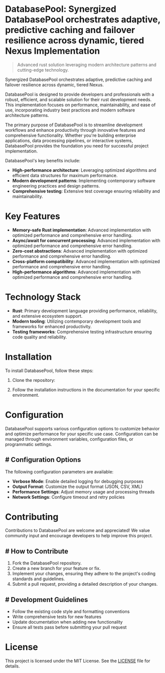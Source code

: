 <!-- fallback_DatabasePool_20251028224122_44923 -->

# DatabasePool: Synergized DatabasePool orchestrates adaptive, predictive caching and failover resilience across dynamic, tiered Nexus Implementation
> Advanced rust solution leveraging modern architecture patterns and cutting-edge technology.

Synergized DatabasePool orchestrates adaptive, predictive caching and failover resilience across dynamic, tiered Nexus.

DatabasePool is designed to provide developers and professionals with a robust, efficient, and scalable solution for their rust development needs. This implementation focuses on performance, maintainability, and ease of use, incorporating industry best practices and modern software architecture patterns.

The primary purpose of DatabasePool is to streamline development workflows and enhance productivity through innovative features and comprehensive functionality. Whether you're building enterprise applications, data processing pipelines, or interactive systems, DatabasePool provides the foundation you need for successful project implementation.

DatabasePool's key benefits include:

* **High-performance architecture**: Leveraging optimized algorithms and efficient data structures for maximum performance.
* **Modern development patterns**: Implementing contemporary software engineering practices and design patterns.
* **Comprehensive testing**: Extensive test coverage ensuring reliability and maintainability.

# Key Features

* **Memory-safe Rust implementation**: Advanced implementation with optimized performance and comprehensive error handling.
* **Async/await for concurrent processing**: Advanced implementation with optimized performance and comprehensive error handling.
* **Zero-cost abstractions**: Advanced implementation with optimized performance and comprehensive error handling.
* **Cross-platform compatibility**: Advanced implementation with optimized performance and comprehensive error handling.
* **High-performance algorithms**: Advanced implementation with optimized performance and comprehensive error handling.

# Technology Stack

* **Rust**: Primary development language providing performance, reliability, and extensive ecosystem support.
* **Modern tooling**: Utilizing contemporary development tools and frameworks for enhanced productivity.
* **Testing frameworks**: Comprehensive testing infrastructure ensuring code quality and reliability.

# Installation

To install DatabasePool, follow these steps:

1. Clone the repository:


2. Follow the installation instructions in the documentation for your specific environment.

# Configuration

DatabasePool supports various configuration options to customize behavior and optimize performance for your specific use case. Configuration can be managed through environment variables, configuration files, or programmatic settings.

## # Configuration Options

The following configuration parameters are available:

* **Verbose Mode**: Enable detailed logging for debugging purposes
* **Output Format**: Customize the output format (JSON, CSV, XML)
* **Performance Settings**: Adjust memory usage and processing threads
* **Network Settings**: Configure timeout and retry policies

# Contributing

Contributions to DatabasePool are welcome and appreciated! We value community input and encourage developers to help improve this project.

## # How to Contribute

1. Fork the DatabasePool repository.
2. Create a new branch for your feature or fix.
3. Implement your changes, ensuring they adhere to the project's coding standards and guidelines.
4. Submit a pull request, providing a detailed description of your changes.

## # Development Guidelines

* Follow the existing code style and formatting conventions
* Write comprehensive tests for new features
* Update documentation when adding new functionality
* Ensure all tests pass before submitting your pull request

# License

This project is licensed under the MIT License. See the [LICENSE](https://github.com/zhusonglai/DatabasePool/blob/main/LICENSE) file for details.
